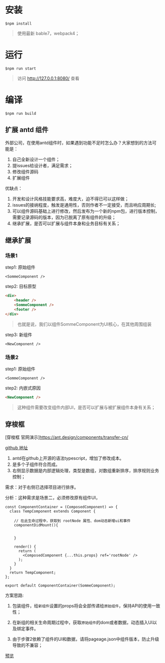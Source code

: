# 安装


```
$npm install
```

> 使用最新 bable7，webpack4；


# 运行


```
$npm run start
```
> 访问 http://127.0.0.1:8080/ 查看

# 编译


```
$npm run build
```



## 扩展 antd 组件

外部公司，在使用antd组件时，如果遇到功能不足时怎么办？大家想到的方法可能是：

1. 自己全新设计一个组件；
2. 提issues给设计者，满足需求；
3. 修改组件源码
4. 扩展组件


优缺点：

1. 开发和设计风格技能要求高，难度大，迫不得已可以这样做；
2. issues的接纳程度，触发是通用性，否则作者不一定接受，而且响应周期长;
3. 可以组件源码基础上进行修改，然后发布为一个新的npm包，进行版本控制，需要记录源码的版本，因为已脱离了原有组件的升级；
4. 继承扩展，是否可以扩展与组件本身和业务目标有关系；

## 继承扩展

### 场景1

step1: 原始组件
```
<SommeComponent />
```

step2: 目标原型

```html
<div>
	<header />
	<SommeComponent />
	<footer />
</div>
```
> 也就是说，我们以组件SommeComponent为UI核心，在其他周围组装


step3: 新组件

```
<NewComponent />
```

### 场景2


step1: 原始组件
```
<SommeComponent />
```

step2: 内嵌式原因

```html
<NewComponent />
```

> 这种组件需要改变组件内部UI，是否可以扩展与被扩展组件本身有关系；

## 穿梭框

[穿梭框 官网演示]https://ant.design/components/transfer-cn/

[github 地址](https://github.com/ant-design/ant-design/blob/master/components/transfer/index.tsx)

1. antd在github上开源的语法typescript，增加了修改成本。
2. 是多个子组件符合而成。
3. 右侧显示数据是内部逻辑处理，类型是数组，对数组重新排序，排序规则业务控制；




需求：对于右侧已选择项目进行排序。


分析：这种需求是场景二，必须修改原有组件UI，



```
const ComponentContainer = (ComposedComponent) => {
  class TempComponent extends Component {

    // 在此生命过程中，获取到 rootNode 属性、dom动态新增ui和事件
    componentDidMount(){


    }

    render() {
      return (
        <ComposedComponent {...this.props} ref='rootNode' />
      );
    }
  }
  return TempComponent;
};

export default ComponentContainer(SommeComponent);

```



方案思路: 

1. 包装组件，给`新组件`设置的props将会全部传递给`原始组件`，保持API的使用一致性；

2. 在新组的相关生命周期过程中，获取`原始组件`的dom或者数据，动态插入UI以及绑定事件。

3. 由于步骤2依赖了组件的UI和数据，请将pageage.json中组件版本，防止升级导致的不兼容；


[预览](https://kangning1206.github.io/webpack-demo/)
